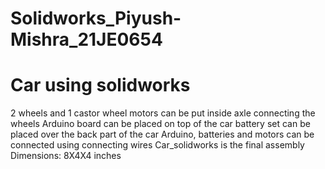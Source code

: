# Solidworks_Piyush-Mishra_21JE0654
# Car using solidworks
2 wheels and 1 castor wheel
motors can be put inside axle connecting the wheels
Arduino board can be placed on top of the car
battery set can be placed over the back part of the car
Arduino, batteries and motors can be connected using connecting wires
Car_solidworks is the final assembly
Dimensions: 8X4X4 inches

